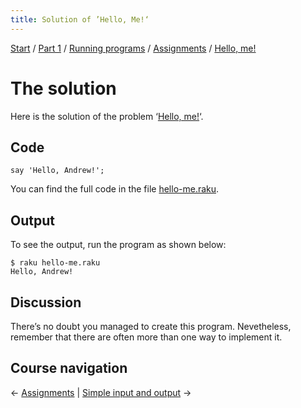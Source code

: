 ```yaml
---
title: Solution of ’Hello, Me!‘
---
```


[Start](../../..) / [Part 1](../../../part1) / [Running programs](../../../running-programs) / [Assignments](../../../running-programs/assignments) / [Hello, me!](..)

# The solution

Here is the solution of the problem ‘[Hello, me!](../)‘.

## Code

    say 'Hello, Andrew!';

You can find the full code in the file [hello-me.raku](https://github.com/ash/raku-course/blob/master/problems/hello-me/solution/hello-me.raku).

## Output

To see the output, run the program as shown below:

    $ raku hello-me.raku 
    Hello, Andrew!

## Discussion

There’s no doubt you managed to create this program. Nevetheless, remember that there are often more than one way to implement it.

## Course navigation

← [Assignments](../../../running-programs/assignments) | [Simple input and output](../../../simple-input-output) →
